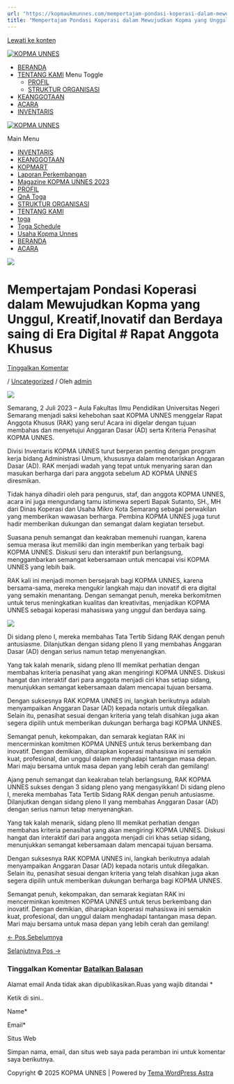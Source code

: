 ```yaml
---
url: "https://kopmaukmunnes.com/mempertajam-pondasi-koperasi-dalam-mewujudkan-kopma-yang-unggul-kreatifinovatif-dan-berdaya-saing-di-era-digital-rapat-anggota-khusus/"
title: "Mempertajam Pondasi Koperasi dalam Mewujudkan Kopma yang Unggul, Kreatif,Inovatif dan Berdaya saing di Era Digital # Rapat Anggota Khusus – KOPMA UNNES"
---
```


[Lewati ke konten](https://kopmaukmunnes.com/mempertajam-pondasi-koperasi-dalam-mewujudkan-kopma-yang-unggul-kreatifinovatif-dan-berdaya-saing-di-era-digital-rapat-anggota-khusus/#content "Lewati ke konten")

[![KOPMA UNNES](https://kopmaukmunnes.com/wp-content/uploads/2021/07/cropped-kopma-unnes.png)](https://kopmaukmunnes.com/)

- [BERANDA](https://kopmaukmunnes.com/)
- [TENTANG KAMI](https://kopmaukmunnes.com/tentang-kami/) Menu Toggle
  - [PROFIL](https://kopmaukmunnes.com/profil/)
  - [STRUKTUR ORGANISASI](https://kopmaukmunnes.com/struktur-organisasi/)
- [KEANGGOTAAN](https://kopmaukmunnes.com/keanggotaan/)
- [ACARA](https://kopmaukmunnes.com/blog/)
- [INVENTARIS](https://kopmaukmunnes.com/inventaris/)

[![KOPMA UNNES](https://kopmaukmunnes.com/wp-content/uploads/2021/07/cropped-kopma-unnes.png)](https://kopmaukmunnes.com/)

Main Menu

- [INVENTARIS](https://kopmaukmunnes.com/inventaris/)
- [KEANGGOTAAN](https://kopmaukmunnes.com/keanggotaan/)
- [KOPMART](https://kopmaukmunnes.com/elementor-1642/)
- [Laporan Perkembangan](https://kopmaukmunnes.com/laporan-perkembangan/)
- [Magazine KOPMA UNNES 2023](https://kopmaukmunnes.com/magazine-kopma-unnes-2023/)
- [PROFIL](https://kopmaukmunnes.com/profil/)
- [QnA Toga](https://kopmaukmunnes.com/jadwal-toga/)
- [STRUKTUR ORGANISASI](https://kopmaukmunnes.com/struktur-organisasi/)
- [TENTANG KAMI](https://kopmaukmunnes.com/tentang-kami/)
- [toga](https://kopmaukmunnes.com/elementor-1661/)
- [Toga Schedule](https://kopmaukmunnes.com/toga-schedule/)
- [Usaha Kopma Unnes](https://kopmaukmunnes.com/usaha-kopma-unnes/)
- [BERANDA](https://kopmaukmunnes.com/)
- [ACARA](https://kopmaukmunnes.com/blog/)

![](https://kopmaukmunnes.com/wp-content/uploads/2023/07/1-1-1024x682.jpg)

# Mempertajam Pondasi Koperasi dalam Mewujudkan Kopma yang Unggul, Kreatif,Inovatif dan Berdaya saing di Era Digital \# Rapat Anggota Khusus

[Tinggalkan Komentar](https://kopmaukmunnes.com/mempertajam-pondasi-koperasi-dalam-mewujudkan-kopma-yang-unggul-kreatifinovatif-dan-berdaya-saing-di-era-digital-rapat-anggota-khusus/#respond)

/ [Uncategorized](https://kopmaukmunnes.com/category/uncategorized/) / Oleh [admin](https://kopmaukmunnes.com/author/admin_kopma/ "Lihat seluruh tulisan oleh admin")

![](https://kopmaukmunnes.com/wp-content/uploads/2023/07/1-1-1024x682.jpg)

Semarang, 2 Juli 2023 – Aula Fakultas Ilmu Pendidikan Universitas Negeri Semarang menjadi saksi kehebohan saat KOPMA UNNES menggelar Rapat Anggota Khusus (RAK) yang seru! Acara ini digelar dengan tujuan membahas dan menyetujui Anggaran Dasar (AD) serta Kriteria Penasihat KOPMA UNNES.

Divisi Inventaris KOPMA UNNES turut berperan penting dengan program kerja bidang Administrasi Umum, khususnya dalam menotariskan Anggaran Dasar (AD). RAK menjadi wadah yang tepat untuk menyaring saran dan masukan berharga dari para anggota sebelum AD KOPMA UNNES diresmikan.

Tidak hanya dihadiri oleh para pengurus, staf, dan anggota KOPMA UNNES, acara ini juga mengundang tamu istimewa seperti Bapak Sutanto, SH., MH dari Dinas Koperasi dan Usaha Mikro Kota Semarang sebagai perwakilan yang memberikan wawasan berharga. Pembina KOPMA UNNES juga turut hadir memberikan dukungan dan semangat dalam kegiatan tersebut.

Suasana penuh semangat dan keakraban memenuhi ruangan, karena semua merasa ikut memiliki dan ingin memberikan yang terbaik bagi KOPMA UNNES. Diskusi seru dan interaktif pun berlangsung, menggambarkan semangat kebersamaan untuk mencapai visi KOPMA UNNES yang lebih baik.

RAK kali ini menjadi momen bersejarah bagi KOPMA UNNES, karena bersama-sama, mereka mengukir langkah maju dan inovatif di era digital yang semakin menantang. Dengan semangat penuh, mereka berkomitmen untuk terus meningkatkan kualitas dan kreativitas, menjadikan KOPMA UNNES sebagai koperasi mahasiswa yang unggul dan berdaya saing.

![](https://kopmaukmunnes.com/wp-content/uploads/2023/07/2-1-1024x682.jpg)

Di sidang pleno I, mereka membahas Tata Tertib Sidang RAK dengan penuh antusiasme. Dilanjutkan dengan sidang pleno II yang membahas Anggaran Dasar (AD) dengan serius namun tetap menyenangkan.

Yang tak kalah menarik, sidang pleno III memikat perhatian dengan membahas kriteria penasihat yang akan mengiringi KOPMA UNNES. Diskusi hangat dan interaktif dari para anggota menjadi ciri khas setiap sidang, menunjukkan semangat kebersamaan dalam mencapai tujuan bersama.

Dengan suksesnya RAK KOPMA UNNES ini, langkah berikutnya adalah menyampaikan Anggaran Dasar (AD) kepada notaris untuk dilegalkan. Selain itu, penasihat sesuai dengan kriteria yang telah disahkan juga akan segera dipilih untuk memberikan dukungan berharga bagi KOPMA UNNES.

Semangat penuh, kekompakan, dan semarak kegiatan RAK ini mencerminkan komitmen KOPMA UNNES untuk terus berkembang dan inovatif. Dengan demikian, diharapkan koperasi mahasiswa ini semakin kuat, profesional, dan unggul dalam menghadapi tantangan masa depan. Mari maju bersama untuk masa depan yang lebih cerah dan gemilang!

Ajang penuh semangat dan keakraban telah berlangsung, RAK KOPMA UNNES sukses dengan 3 sidang pleno yang mengasyikkan! Di sidang pleno I, mereka membahas Tata Tertib Sidang RAK dengan penuh antusiasme. Dilanjutkan dengan sidang pleno II yang membahas Anggaran Dasar (AD) dengan serius namun tetap menyenangkan.

Yang tak kalah menarik, sidang pleno III memikat perhatian dengan membahas kriteria penasihat yang akan mengiringi KOPMA UNNES. Diskusi hangat dan interaktif dari para anggota menjadi ciri khas setiap sidang, menunjukkan semangat kebersamaan dalam mencapai tujuan bersama.

Dengan suksesnya RAK KOPMA UNNES ini, langkah berikutnya adalah menyampaikan Anggaran Dasar (AD) kepada notaris untuk dilegalkan. Selain itu, penasihat sesuai dengan kriteria yang telah disahkan juga akan segera dipilih untuk memberikan dukungan berharga bagi KOPMA UNNES.

Semangat penuh, kekompakan, dan semarak kegiatan RAK ini mencerminkan komitmen KOPMA UNNES untuk terus berkembang dan inovatif. Dengan demikian, diharapkan koperasi mahasiswa ini semakin kuat, profesional, dan unggul dalam menghadapi tantangan masa depan. Mari maju bersama untuk masa depan yang lebih cerah dan gemilang!

[← Pos Sebelumnya](https://kopmaukmunnes.com/berkah-bersedekah-kopma-unnes-galang-infak-untuk-renovasi-masjid-al-fatah-di-semarang/ "Berkah Bersedekah: KOPMA UNNES Galang Infak untuk Renovasi Masjid Al-Fatah di Semarang")

[Selanjutnya Pos →](https://kopmaukmunnes.com/koperasi-mahasiswa-universitas-negeri-semarang-sukses-gelar-orientasi-anggota-baru-oab-2023/ "KOPERASI MAHASISWA UNIVERSITAS NEGERI SEMARANG SUKSES GELAR ORIENTASI ANGGOTA BARU (OAB) 2023")

### Tinggalkan Komentar [Batalkan Balasan](https://kopmaukmunnes.com/mempertajam-pondasi-koperasi-dalam-mewujudkan-kopma-yang-unggul-kreatifinovatif-dan-berdaya-saing-di-era-digital-rapat-anggota-khusus/\#respond)

Alamat email Anda tidak akan dipublikasikan.Ruas yang wajib ditandai \*

Ketik di sini..

Name\*

Email\*

Situs Web

Simpan nama, email, dan situs web saya pada peramban ini untuk komentar saya berikutnya.

Copyright © 2025 KOPMA UNNES \| Powered by [Tema WordPress Astra](https://wpastra.com/)